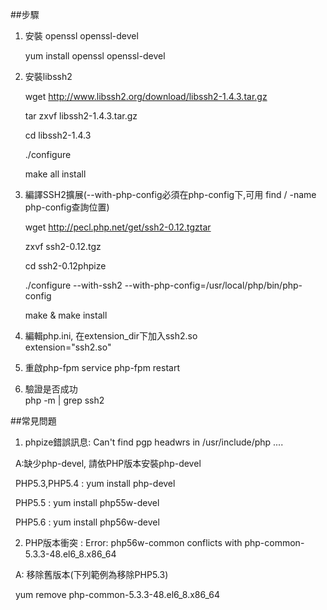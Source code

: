 ##步驟

1. 安裝 openssl openssl-devel

    yum install openssl openssl-devel

2. 安裝libssh2
    
    wget http://www.libssh2.org/download/libssh2-1.4.3.tar.gz
    
    tar zxvf libssh2-1.4.3.tar.gz
    
    cd libssh2-1.4.3
    
    ./configure
    
    make all install
    
3. 編譯SSH2擴展(--with-php-config必須在php-config下,可用 find / -name php-config查詢位置)
    
    wget http://pecl.php.net/get/ssh2-0.12.tgztar 
    
    zxvf ssh2-0.12.tgz 
    
    cd ssh2-0.12phpize 
    
    ./configure --with-ssh2 --with-php-config=/usr/local/php/bin/php-config 
    
    make & make install
    
4. 編輯php.ini, 在extension_dir下加入ssh2.so  
    extension="ssh2.so"
5. 重啟php-fpm
    service php-fpm restart
    
6. 驗證是否成功      
    php -m | grep ssh2
  
  
##常見問題
1. phpize錯誤訊息: Can't find pgp headwrs in /usr/include/php ....

    A:缺少php-devel, 請依PHP版本安裝php-devel

    PHP5.3,PHP5.4 : yum install php-devel

    PHP5.5 : yum install php55w-devel

    PHP5.6 : yum install php56w-devel


2. PHP版本衝突 : Error: php56w-common conflicts with php-common-5.3.3-48.el6_8.x86_64

    A: 移除舊版本(下列範例為移除PHP5.3)

    yum remove php-common-5.3.3-48.el6_8.x86_64 
    
    
    
    

